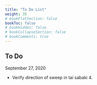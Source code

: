 ```yaml
---
title: "To Do List"
weight: 35
# bookFlatSection: false
bookToc: false
# bookHidden: false
# bookCollapseSection: false
# bookComments: true
---
```

## To Do 
September 27, 2020

* Verify direction of sweep in tai sabaki 4.

